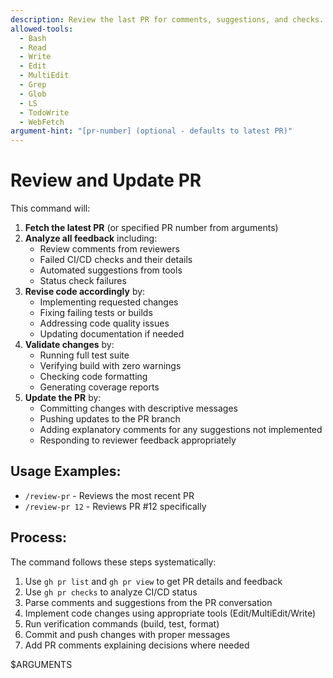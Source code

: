 ```yaml
---
description: Review the last PR for comments, suggestions, and checks. Analyze feedback, revise code, validate changes, and update the PR.
allowed-tools:
  - Bash
  - Read
  - Write
  - Edit
  - MultiEdit
  - Grep
  - Glob
  - LS
  - TodoWrite
  - WebFetch
argument-hint: "[pr-number] (optional - defaults to latest PR)"
---
```


# Review and Update PR

This command will:

1. **Fetch the latest PR** (or specified PR number from arguments)
2. **Analyze all feedback** including:
   - Review comments from reviewers
   - Failed CI/CD checks and their details
   - Automated suggestions from tools
   - Status check failures
3. **Revise code accordingly** by:
   - Implementing requested changes
   - Fixing failing tests or builds
   - Addressing code quality issues
   - Updating documentation if needed
4. **Validate changes** by:
   - Running full test suite
   - Verifying build with zero warnings
   - Checking code formatting
   - Generating coverage reports
5. **Update the PR** by:
   - Committing changes with descriptive messages
   - Pushing updates to the PR branch
   - Adding explanatory comments for any suggestions not implemented
   - Responding to reviewer feedback appropriately

## Usage Examples:
- `/review-pr` - Reviews the most recent PR
- `/review-pr 12` - Reviews PR #12 specifically

## Process:
The command follows these steps systematically:
1. Use `gh pr list` and `gh pr view` to get PR details and feedback
2. Use `gh pr checks` to analyze CI/CD status  
3. Parse comments and suggestions from the PR conversation
4. Implement code changes using appropriate tools (Edit/MultiEdit/Write)
5. Run verification commands (build, test, format)
6. Commit and push changes with proper messages
7. Add PR comments explaining decisions where needed

$ARGUMENTS